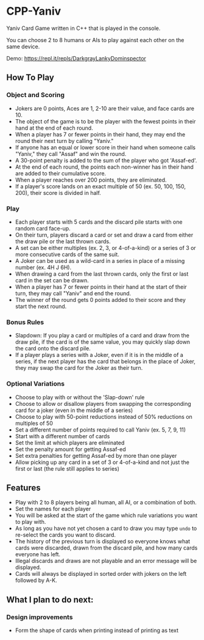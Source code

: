 # CPP-Yaniv

Yaniv Card Game written in C++ that is played in the console.

You can choose 2 to 8 humans or AIs to play against each other on the same device.

Demo: https://repl.it/repls/DarkgrayLankyDominspector

## How To Play

### Object and Scoring
* Jokers are 0 points, Aces are 1, 2-10 are their value, and face cards are 10.
* The object of the game is to be the player with the fewest points in their hand at the end of each round.
* When a player has 7 or fewer points in their hand, they may end the round their next turn by calling "Yaniv."
* If anyone has an equal or lower score in their hand when someone calls "Yaniv," they call "Assaf" and win the round.
* A 30-point penalty is added to the sum of the player who got 'Assaf-ed'.
* At the end of each round, the points each non-winner has in their hand are added to their cumulative score.
* When a player reaches over 200 points, they are eliminated.
* If a player's score lands on an exact multiple of 50 (ex. 50, 100, 150, 200), their score is divided in half.

### Play
* Each player starts with 5 cards and the discard pile starts with one random card face-up.
* On their turn, players discard a card or set and draw a card from either the draw pile or the last thrown cards.
* A set can be either multiples (ex. 2, 3, or 4-of-a-kind) or a series of 3 or more consecutive cards of the same suit.
* A Joker can be used as a wild-card in a series in place of a missing number (ex. 4H J 6H).
* When drawing a card from the last thrown cards, only the first or last card in the set can be drawn.
* When a player has 7 or fewer points in their hand at the start of their turn, they may call "Yaniv" and end the round.
* The winner of the round gets 0 points added to their score and they start the next round.

### Bonus Rules
* Slapdown: If you play a card or multiples of a card and draw from the draw pile, if the card is of the same value, you may quickly slap down the card onto the discard pile.
* If a player plays a series with a Joker, even if it is in the middle of a series, if the next player has the card that belongs in the place of Joker, they may swap the card for the Joker as their turn.

### Optional Variations
* Choose to play with or without the 'Slap-down' rule
* Choose to allow or disallow players from swapping the corresponding card for a joker (even in the middle of a series)
* Choose to play with 50-point reductions instead of 50% reductions on multiples of 50
* Set a different number of points required to call Yaniv (ex. 5, 7, 9, 11)
* Start with a different number of cards
* Set the limit at which players are eliminated
* Set the penalty amount for getting Assaf-ed
* Set extra penalties for getting Assaf-ed by more than one player
* Allow picking up any card in a set of 3 or 4-of-a-kind and not just the first or last (the rule still applies to series)

## Features

* Play with 2 to 8 players being all human, all AI, or a combination of both.
* Set the names for each player
* You will be asked at the start of the game which rule variations you want to play with.
* As long as you have not yet chosen a card to draw you may type `undo` to re-select the cards you want to discard.
* The history of the previous turn is displayed so everyone knows what cards were discarded, drawn from the discard pile, and how many cards everyone has left.
* Illegal discards and draws are not playable and an error message will be displayed.
* Cards will always be displayed in sorted order with jokers on the left followed by A-K.

## What I plan to do next:

### Design improvements
* Form the shape of cards when printing instead of printing as text
